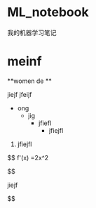# ML_notebook
我的机器学习笔记

# meinf
**women de **

jiejf   jfeijf
- ong
  - jig 
    - jfiefl
      - jfiejfl

1. jfiejfl


$$
f'(x) =2x^2 


$$


jiejf

$\$
